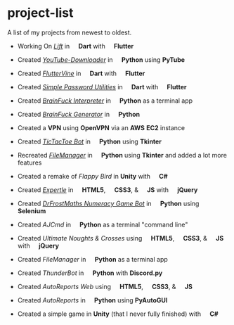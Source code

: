 # project-list
A list of my projects from newest to oldest.


* Working On _[Lift](https://github.com/aaronjc15128/lift)_ in <img src="https://raw.githubusercontent.com/danielcranney/readme-generator/main/public/icons/skills/dart-colored.svg" width="12" height="12"> **Dart** with <img src="https://raw.githubusercontent.com/danielcranney/readme-generator/main/public/icons/skills/flutter-colored.svg" width="12" height="12"> **Flutter**

* Created _[YouTube-Downloader](https://github.com/aaronjc15128/youtube-downloader)_ in
<img src="https://raw.githubusercontent.com/danielcranney/readme-generator/main/public/icons/skills/python-colored.svg" width="12" height="12"> **Python** using **PyTube**

* Created _[FlutterVine](https://github.com/aaronjc15128/fluttervine)_ in <img src="https://raw.githubusercontent.com/danielcranney/readme-generator/main/public/icons/skills/dart-colored.svg" width="12" height="12"> **Dart** with <img src="https://raw.githubusercontent.com/danielcranney/readme-generator/main/public/icons/skills/flutter-colored.svg" width="12" height="12"> **Flutter**

* Created _[Simple Password Utilities](https://github.com/aaronjc15128/simple_password_utilities)_ in <img src="https://raw.githubusercontent.com/danielcranney/readme-generator/main/public/icons/skills/dart-colored.svg" width="12" height="12"> **Dart** with <img src="https://raw.githubusercontent.com/danielcranney/readme-generator/main/public/icons/skills/flutter-colored.svg" width="12" height="12"> **Flutter**

* Created _[BrainFuck Interpreter](https://github.com/aaronjc15128/BrainFuck-Interpreter)_ in <img src="https://raw.githubusercontent.com/danielcranney/readme-generator/main/public/icons/skills/python-colored.svg" width="12" height="12"> **Python** as a terminal app

* Created _[BrainFuck Generator](https://github.com/aaronjc15128/BrainFuck-Generator)_ in <img src="https://raw.githubusercontent.com/danielcranney/readme-generator/main/public/icons/skills/python-colored.svg" width="12" height="12"> **Python**
  
* Created a **VPN** using **OpenVPN** via an **AWS** **EC2** instance

* Created _[TicTacToe Bot](https://github.com/aaronjc15128/Tic-Tac-Toe-Bot)_ in
<img src="https://raw.githubusercontent.com/danielcranney/readme-generator/main/public/icons/skills/python-colored.svg" width="12" height="12"> **Python** using **Tkinter**

* Recreated _[FileManager](https://github.com/aaronjc15128/File-Manager)_ in <img src="https://raw.githubusercontent.com/danielcranney/readme-generator/main/public/icons/skills/python-colored.svg" width="12" height="12"> **Python** using **Tkinter** and added a lot more features

* Created a remake of _Flappy Bird_ in **Unity** with <img src="https://raw.githubusercontent.com/danielcranney/readme-generator/main/public/icons/skills/csharp-colored.svg" width="12" height="12"> **C#**

* Created _[Expertle](https://github.com/aaronjc15128/Expertle)_ in
<img src="https://raw.githubusercontent.com/danielcranney/readme-generator/main/public/icons/skills/html5-colored.svg" width="12" height="12"> **HTML5**, 
<img src="https://raw.githubusercontent.com/danielcranney/readme-generator/main/public/icons/skills/css3-colored.svg" width="12" height="12"> **CSS3**, & 
<img src="https://raw.githubusercontent.com/danielcranney/readme-generator/main/public/icons/skills/javascript-colored.svg" width="12" height="12"> **JS** with 
<img src="https://raw.githubusercontent.com/danielcranney/readme-generator/main/public/icons/skills/jquery-colored.svg" width="12" height="12"> **jQuery**

* Created _[DrFrostMaths Numeracy Game Bot](https://github.com/aaronjc15128/Dr-Frost-Maths-Numeracy-Game-Bot)_ in
<img src="https://raw.githubusercontent.com/danielcranney/readme-generator/main/public/icons/skills/python-colored.svg" width="12" height="12"> **Python** using **Selenium**

* Created _AJCmd_ in <img src="https://raw.githubusercontent.com/danielcranney/readme-generator/main/public/icons/skills/python-colored.svg" width="12" height="12"> **Python** as a terminal "command line"

* Created _Ultimate Noughts & Crosses_ using 
<img src="https://raw.githubusercontent.com/danielcranney/readme-generator/main/public/icons/skills/html5-colored.svg" width="12" height="12"> **HTML5**, 
<img src="https://raw.githubusercontent.com/danielcranney/readme-generator/main/public/icons/skills/css3-colored.svg" width="12" height="12"> **CSS3**, & 
<img src="https://raw.githubusercontent.com/danielcranney/readme-generator/main/public/icons/skills/javascript-colored.svg" width="12" height="12"> **JS** with 
<img src="https://raw.githubusercontent.com/danielcranney/readme-generator/main/public/icons/skills/jquery-colored.svg" width="12" height="12"> **jQuery**

* Created _FileManager_ in <img src="https://raw.githubusercontent.com/danielcranney/readme-generator/main/public/icons/skills/python-colored.svg" width="12" height="12"> **Python** as a terminal app

* Created _ThunderBot_ in <img src="https://raw.githubusercontent.com/danielcranney/readme-generator/main/public/icons/skills/python-colored.svg" width="12" height="12"> **Python** with **Discord.py**

* Created _AutoReports Web_ using 
<img src="https://raw.githubusercontent.com/danielcranney/readme-generator/main/public/icons/skills/html5-colored.svg" width="12" height="12"> **HTML5**, 
<img src="https://raw.githubusercontent.com/danielcranney/readme-generator/main/public/icons/skills/css3-colored.svg" width="12" height="12"> **CSS3**, & 
<img src="https://raw.githubusercontent.com/danielcranney/readme-generator/main/public/icons/skills/javascript-colored.svg" width="12" height="12"> **JS**

* Created _AutoReports_ in 
<img src="https://raw.githubusercontent.com/danielcranney/readme-generator/main/public/icons/skills/python-colored.svg" width="12" height="12"> **Python** using **PyAutoGUI**

* Created a simple game in **Unity** (that I never fully finished) with 
<img src="https://raw.githubusercontent.com/danielcranney/readme-generator/main/public/icons/skills/csharp-colored.svg" width="12" height="12"> **C#**
